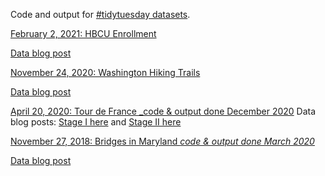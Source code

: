 Code and output for [#tidytuesday datasets](https://github.com/rfordatascience/tidytuesday).


[February 2, 2021: HBCU Enrollment](https://github.com/greg-dubrow/tidy-tuesday-projects/tree/master/2021/tt_2021-02-02_hbcu) 

[Data blog post](https://www.gregdubrow.io/2021/02/25/tidy-tuesday-february-2-20201-hbcu-enrollment)


[November 24, 2020: Washington Hiking Trails](https://github.com/greg-dubrow/tidy-tuesday-projects/tree/master/2020/tt_2020-11-24_wa_trails) 

[Data blog post](https://www.gregdubrow.io/2020/11/27/tidy-tuesday-november-24-2020-hiking-trails-in-washington-state)


[April 20, 2020: Tour de France _code & output done December 2020](https://github.com/greg-dubrow/tidy-tuesday-projects/tree/master/2020/tt_2020-04-07_letour)
Data blog posts: [Stage I here](https://www.gregdubrow.io/2020/11/30/tidy-tuesday-april-07-2020-le-tour/) and [Stage II here](https://www.gregdubrow.io/2020/12/04/tidy-tuesday-april-07-2020-le-tour-stage-2-charts/)


[November 27, 2018: Bridges in Maryland _code & output done March 2020_ ](https://github.com/greg-dubrow/tidy-tuesday-projects/tree/master/2018/tt_2018-11-27_md_bridges)

[Data blog post](https://www.gregdubrow.io/2020/11/29/tidy-tuesday-november-27-2018-maryland-bridges/)
